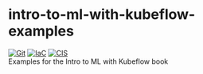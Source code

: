 # intro-to-ml-with-kubeflow-examples

[![Git](https://app.soluble.cloud/api/v1/public/badges/188b4397-c2c7-4281-bcfd-6175fbda1bca.svg?orgId=561911742905)](https://app.soluble.cloud/repos/details/github.com/mollypi/intro-to-ml-with-kubeflow-examples?orgId=561911742905)  [![IaC](https://app.soluble.cloud/api/v1/public/badges/d4d1336f-11e4-4615-b7a1-8e0e5539d5fc.svg?orgId=561911742905)](https://app.soluble.cloud/repos/details/github.com/mollypi/intro-to-ml-with-kubeflow-examples?orgId=561911742905)  [![CIS](https://app.soluble.cloud/api/v1/public/badges/b06a7b7d-2c9f-412c-be05-b45c5feeb69d.svg?orgId=561911742905)](https://app.soluble.cloud/repos/details/github.com/mollypi/intro-to-ml-with-kubeflow-examples?orgId=561911742905)  
Examples for the Intro to ML with Kubeflow book
